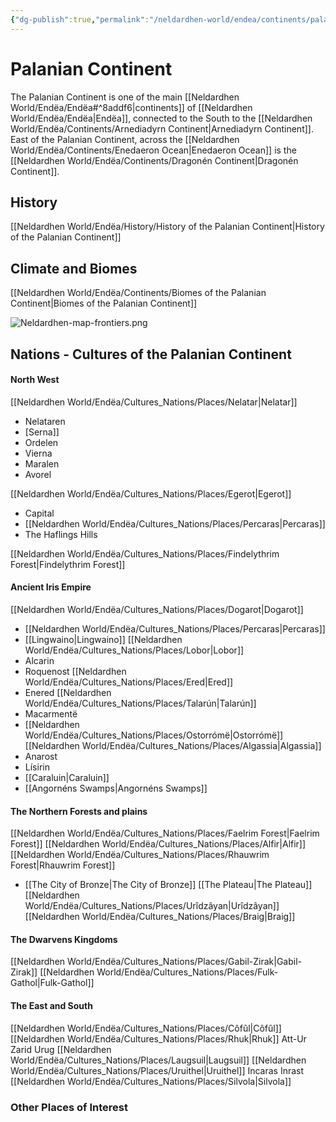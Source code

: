 ```yaml
---
{"dg-publish":true,"permalink":"/neldardhen-world/endea/continents/palanian-continent/"}
---
```


# Palanian Continent
The Palanian Continent is one of the main [[Neldardhen World/Endëa/Endëa#^8addf6\|continents]] of [[Neldardhen World/Endëa/Endëa\|Endëa]], connected to the South to the [[Neldardhen World/Endëa/Continents/Arnediadyrn Continent\|Arnediadyrn Continent]]. 
East of the Palanian Continent, across the [[Neldardhen World/Endëa/Continents/Enedaeron Ocean\|Enedaeron Ocean]]  is the [[Neldardhen World/Endëa/Continents/Dragonén Continent\|Dragonén Continent]].
## History
[[Neldardhen World/Endëa/History/History of the Palanian Continent\|History of the Palanian Continent]]

## Climate and Biomes
[[Neldardhen World/Endëa/Continents/Biomes of the Palanian Continent\|Biomes of the Palanian Continent]]


![Neldardhen-map-frontiers.png](/img/user/Neldardhen%20World/Maps/Neldardhen-map-frontiers.png)

## Nations - Cultures of the Palanian Continent

#### North West
[[Neldardhen World/Endëa/Cultures_Nations/Places/Nelatar\|Nelatar]]
- Nelataren
-  [Serna]]
- Ordelen
- Vierna
- Maralen
- Avorel

[[Neldardhen World/Endëa/Cultures_Nations/Places/Egerot\|Egerot]]
- Capital
- [[Neldardhen World/Endëa/Cultures_Nations/Places/Percaras\|Percaras]]
- The Haflings Hills

[[Neldardhen World/Endëa/Cultures_Nations/Places/Findelythrim Forest\|Findelythrim Forest]]
#### Ancient Iris Empire
[[Neldardhen World/Endëa/Cultures_Nations/Places/Dogarot\|Dogarot]]
- [[Neldardhen World/Endëa/Cultures_Nations/Places/Percaras\|Percaras]]
- [[Lingwaino\|Lingwaino]]
[[Neldardhen World/Endëa/Cultures_Nations/Places/Lobor\|Lobor]]
- Alcarin
- Roquenost
[[Neldardhen World/Endëa/Cultures_Nations/Places/Ered\|Ered]]
- Enered
[[Neldardhen World/Endëa/Cultures_Nations/Places/Talarún\|Talarún]]
- Macarmentë
- [[Neldardhen World/Endëa/Cultures_Nations/Places/Ostorrómë\|Ostorrómë]]
[[Neldardhen World/Endëa/Cultures_Nations/Places/Algassia\|Algassia]]
- Anarost
- Lísirin
- [[Caraluin\|Caraluin]]
- [[Angornéns Swamps\|Angornéns Swamps]]
#### The Northern Forests and plains
[[Neldardhen World/Endëa/Cultures_Nations/Places/Faelrim Forest\|Faelrim Forest]]
[[Neldardhen World/Endëa/Cultures_Nations/Places/Alfir\|Alfir]]
[[Neldardhen World/Endëa/Cultures_Nations/Places/Rhauwrim Forest\|Rhauwrim Forest]]
- [[The City of Bronze\|The City of Bronze]]
[[The Plateau\|The Plateau]]
[[Neldardhen World/Endëa/Cultures_Nations/Places/Urîdzâyan\|Urîdzâyan]]
[[Neldardhen World/Endëa/Cultures_Nations/Places/Braig\|Braig]]
#### The Dwarvens Kingdoms
[[Neldardhen World/Endëa/Cultures_Nations/Places/Gabil-Zirak\|Gabil-Zirak]]
[[Neldardhen World/Endëa/Cultures_Nations/Places/Fulk-Gathol\|Fulk-Gathol]]

#### The East and South
[[Neldardhen World/Endëa/Cultures_Nations/Places/Côfûl\|Côfûl]]
[[Neldardhen World/Endëa/Cultures_Nations/Places/Rhuk\|Rhuk]]
	Att-Ur
	Zarid
	Urug
[[Neldardhen World/Endëa/Cultures_Nations/Places/Laugsuil\|Laugsuil]]
[[Neldardhen World/Endëa/Cultures_Nations/Places/Uruithel\|Uruithel]]
	Incaras
	Inrast
	[[Neldardhen World/Endëa/Cultures_Nations/Places/Silvola\|Silvola]]

### Other Places of Interest
